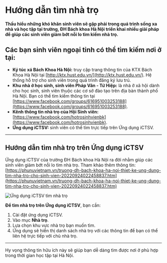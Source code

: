 # Hướng dẫn tìm nhà trọ

**Thấu hiểu những khó khăn sinh viên sẽ gặp phải trong quá trình sống xa nhà và học tập tại trường, ĐH Bách khoa Hà Nội triển khai nhiều giải pháp để giúp các sinh viên giảm bớt nỗi lo tìm kiếm nhà trọ.**

## Các bạn sinh viên ngoại tỉnh có thể tìm kiếm nơi ở tại:

- **Ký túc xá Bách Khoa Hà Nội:** truy cập trang thông tin của KTX Bách Khoa Hà Nội tại [http://ktx.hust.edu.vn/](http://ktx.hust.edu.vn/). Hệ thống hỗ trợ cho sinh viên trong quá trình đăng ký lưu trú.
- **Khu nhà ở học sinh, sinh viên Pháp Vân - Tứ Hiệp:** là nhà ở xã hội dành cho học sinh, sinh viên thuộc các cơ sở đào tạo trên địa bàn thành phố Hà Nội. Bạn có thể tìm kiếm thông tin tại [https://www.facebook.com/groups/616951003253188](https://www.facebook.com/groups/616951003253188).
- **Kênh thông tin nhà trọ của Hội Sinh viên:** [https://www.facebook.com/hotrosinhvienbk](https://www.facebook.com/hotrosinhvienbk).
- **Ứng dụng iCTSV:** sinh viên có thể tìm trực tiếp trên Ứng dụng iCTSV.

---

## Hướng dẫn tìm nhà trọ trên Ứng dụng iCTSV

Ứng dụng iCTSV của trường ĐH Bách khoa Hà Nội ra đời nhằm giúp các sinh viên giảm bớt nỗi lo tìm nhà trọ. Tham khảo thêm thông tin: [https://phunuvietnam.vn/truong-dh-bach-khoa-ha-noi-thiet-ke-ung-dung-tim-nha-tro-cho-sinh-vien-20220924022458837.htm](https://phunuvietnam.vn/truong-dh-bach-khoa-ha-noi-thiet-ke-ung-dung-tim-nha-tro-cho-sinh-vien-20220924022458837.htm)

![Ứng dụng iCTSV tìm nhà trọ](https://phunuvietnam.mediacdn.vn/179072216278405120/2022/9/24/img0665-1663959133269166635375.jpg)

**Để tìm nhà trọ trên Ứng dụng iCTSV**, bạn cần:

1. Cài đặt ứng dụng iCTSV.
2. Vào mục **Nhà trọ**.
3. Lựa chọn khu vực nhà trọ bạn muốn tìm.  
4. Ứng dụng sẽ hiển thị danh sách nhà trọ với các thông tin để bạn có thể liên hệ trực tiếp với chủ nhà trọ.

---

Hy vọng thông tin hữu ích này sẽ giúp bạn dễ dàng tìm được nơi ở phù hợp trong thời gian học tập tại Hà Nội.
